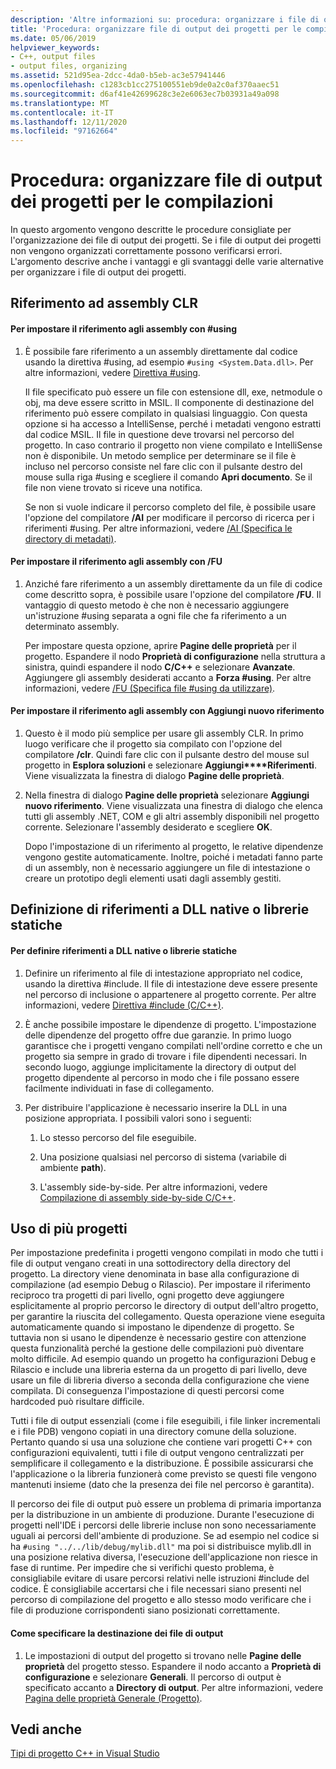 ```yaml
---
description: 'Altre informazioni su: procedura: organizzare i file di output del progetto per le compilazioni'
title: 'Procedura: organizzare file di output dei progetti per le compilazioni'
ms.date: 05/06/2019
helpviewer_keywords:
- C++, output files
- output files, organizing
ms.assetid: 521d95ea-2dcc-4da0-b5eb-ac3e57941446
ms.openlocfilehash: c1283cb1cc275100551eb9de0a2c0af370aaec51
ms.sourcegitcommit: d6af41e42699628c3e2e6063ec7b03931a49a098
ms.translationtype: MT
ms.contentlocale: it-IT
ms.lasthandoff: 12/11/2020
ms.locfileid: "97162664"
---
```

# <a name="how-to-organize-project-output-files-for-builds"></a>Procedura: organizzare file di output dei progetti per le compilazioni

In questo argomento vengono descritte le procedure consigliate per l'organizzazione dei file di output dei progetti. Se i file di output dei progetti non vengono organizzati correttamente possono verificarsi errori. L'argomento descrive anche i vantaggi e gli svantaggi delle varie alternative per organizzare i file di output dei progetti.

## <a name="referencing-clr-assemblies"></a>Riferimento ad assembly CLR

#### <a name="to-reference-assemblies-with-using"></a>Per impostare il riferimento agli assembly con #using

1. È possibile fare riferimento a un assembly direttamente dal codice usando la direttiva #using, ad esempio `#using <System.Data.dll>`. Per altre informazioni, vedere [Direttiva #using](../preprocessor/hash-using-directive-cpp.md).

   Il file specificato può essere un file con estensione dll, exe, netmodule o obj, ma deve essere scritto in MSIL. Il componente di destinazione del riferimento può essere compilato in qualsiasi linguaggio. Con questa opzione si ha accesso a IntelliSense, perché i metadati vengono estratti dal codice MSIL. Il file in questione deve trovarsi nel percorso del progetto. In caso contrario il progetto non viene compilato e IntelliSense non è disponibile. Un metodo semplice per determinare se il file è incluso nel percorso consiste nel fare clic con il pulsante destro del mouse sulla riga #using e scegliere il comando **Apri documento**. Se il file non viene trovato si riceve una notifica.

   Se non si vuole indicare il percorso completo del file, è possibile usare l'opzione del compilatore **/AI** per modificare il percorso di ricerca per i riferimenti #using. Per altre informazioni, vedere [/AI (Specifica le directory di metadati)](reference/ai-specify-metadata-directories.md).

#### <a name="to-reference-assemblies-with-fu"></a>Per impostare il riferimento agli assembly con /FU

1. Anziché fare riferimento a un assembly direttamente da un file di codice come descritto sopra, è possibile usare l'opzione del compilatore **/FU**. Il vantaggio di questo metodo è che non è necessario aggiungere un'istruzione #using separata a ogni file che fa riferimento a un determinato assembly.

   Per impostare questa opzione, aprire **Pagine delle proprietà** per il progetto. Espandere il nodo **Proprietà di configurazione** nella struttura a sinistra, quindi espandere il nodo **C/C++** e selezionare **Avanzate**. Aggiungere gli assembly desiderati accanto a **Forza #using**. Per altre informazioni, vedere [/FU (Specifica file #using da utilizzare)](reference/fu-name-forced-hash-using-file.md).

#### <a name="to-reference-assemblies-with-add-new-reference"></a>Per impostare il riferimento agli assembly con Aggiungi nuovo riferimento

1. Questo è il modo più semplice per usare gli assembly CLR. In primo luogo verificare che il progetto sia compilato con l'opzione del compilatore **/clr**. Quindi fare clic con il pulsante destro del mouse sul progetto in **Esplora soluzioni** e selezionare **Aggiungi****Riferimenti**. Viene visualizzata la finestra di dialogo **Pagine delle proprietà**.

1. Nella finestra di dialogo **Pagine delle proprietà** selezionare **Aggiungi nuovo riferimento**. Viene visualizzata una finestra di dialogo che elenca tutti gli assembly .NET, COM e gli altri assembly disponibili nel progetto corrente. Selezionare l'assembly desiderato e scegliere **OK**.

   Dopo l'impostazione di un riferimento al progetto, le relative dipendenze vengono gestite automaticamente. Inoltre, poiché i metadati fanno parte di un assembly, non è necessario aggiungere un file di intestazione o creare un prototipo degli elementi usati dagli assembly gestiti.

## <a name="referencing-native-dlls-or-static-libraries"></a>Definizione di riferimenti a DLL native o librerie statiche

#### <a name="to-reference-native-dlls-or-static-libraries"></a>Per definire riferimenti a DLL native o librerie statiche

1. Definire un riferimento al file di intestazione appropriato nel codice, usando la direttiva #include. Il file di intestazione deve essere presente nel percorso di inclusione o appartenere al progetto corrente. Per altre informazioni, vedere [Direttiva #include (C/C++)](../preprocessor/hash-include-directive-c-cpp.md).

1. È anche possibile impostare le dipendenze di progetto. L'impostazione delle dipendenze del progetto offre due garanzie. In primo luogo garantisce che i progetti vengano compilati nell'ordine corretto e che un progetto sia sempre in grado di trovare i file dipendenti necessari. In secondo luogo, aggiunge implicitamente la directory di output del progetto dipendente al percorso in modo che i file possano essere facilmente individuati in fase di collegamento.

1. Per distribuire l'applicazione è necessario inserire la DLL in una posizione appropriata. I possibili valori sono i seguenti:

   1. Lo stesso percorso del file eseguibile.

   1. Una posizione qualsiasi nel percorso di sistema (variabile di ambiente **path**).

   1. L'assembly side-by-side. Per altre informazioni, vedere [Compilazione di assembly side-by-side C/C++](building-c-cpp-side-by-side-assemblies.md).

## <a name="working-with-multiple-projects"></a>Uso di più progetti

Per impostazione predefinita i progetti vengono compilati in modo che tutti i file di output vengano creati in una sottodirectory della directory del progetto. La directory viene denominata in base alla configurazione di compilazione (ad esempio Debug o Rilascio). Per impostare il riferimento reciproco tra progetti di pari livello, ogni progetto deve aggiungere esplicitamente al proprio percorso le directory di output dell'altro progetto, per garantire la riuscita del collegamento. Questa operazione viene eseguita automaticamente quando si impostano le dipendenze di progetto. Se tuttavia non si usano le dipendenze è necessario gestire con attenzione questa funzionalità perché la gestione delle compilazioni può diventare molto difficile. Ad esempio quando un progetto ha configurazioni Debug e Rilascio e include una libreria esterna da un progetto di pari livello, deve usare un file di libreria diverso a seconda della configurazione che viene compilata. Di conseguenza l'impostazione di questi percorsi come hardcoded può risultare difficile.

Tutti i file di output essenziali (come i file eseguibili, i file linker incrementali e i file PDB) vengono copiati in una directory comune della soluzione. Pertanto quando si usa una soluzione che contiene vari progetti C++ con configurazioni equivalenti, tutti i file di output vengono centralizzati per semplificare il collegamento e la distribuzione. È possibile assicurarsi che l'applicazione o la libreria funzionerà come previsto se questi file vengono mantenuti insieme (dato che la presenza dei file nel percorso è garantita).

Il percorso dei file di output può essere un problema di primaria importanza per la distribuzione in un ambiente di produzione. Durante l'esecuzione di progetti nell'IDE i percorsi delle librerie incluse non sono necessariamente uguali ai percorsi dell'ambiente di produzione. Se ad esempio nel codice si ha `#using "../../lib/debug/mylib.dll"` ma poi si distribuisce mylib.dll in una posizione relativa diversa, l'esecuzione dell'applicazione non riesce in fase di runtime. Per impedire che si verifichi questo problema, è consigliabile evitare di usare percorsi relativi nelle istruzioni #include del codice. È consigliabile accertarsi che i file necessari siano presenti nel percorso di compilazione del progetto e allo stesso modo verificare che i file di produzione corrispondenti siano posizionati correttamente.

#### <a name="how-to-specify-where-output-files-go"></a>Come specificare la destinazione dei file di output

1. Le impostazioni di output del progetto si trovano nelle **Pagine delle proprietà** del progetto stesso. Espandere il nodo accanto a **Proprietà di configurazione** e selezionare **Generali**. Il percorso di output è specificato accanto a **Directory di output**. Per altre informazioni, vedere [Pagina delle proprietà Generale (Progetto)](reference/general-property-page-project.md).

## <a name="see-also"></a>Vedi anche

[Tipi di progetto C++ in Visual Studio](reference/visual-cpp-project-types.md)
